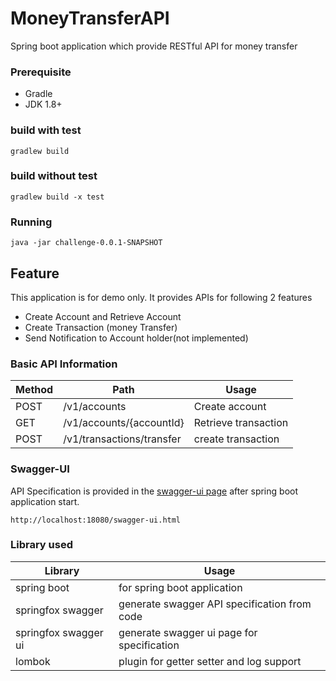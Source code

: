 # MoneyTransferAPI
Spring boot application which provide RESTful API for money transfer

### Prerequisite
- Gradle
- JDK 1.8+

### build with test
```
gradlew build
```
### build without test
```
gradlew build -x test
```
### Running
```
java -jar challenge-0.0.1-SNAPSHOT
```

## Feature
This application is for demo only. It provides APIs for following 2 features
- Create Account and Retrieve Account
- Create Transaction (money Transfer)
- Send Notification to Account holder(not implemented)
### Basic API Information
| Method | Path | Usage |
| --- | --- | --- |
| POST | /v1/accounts | Create account  |
| GET  | /v1/accounts/{accountId}  | Retrieve transaction |
| POST | /v1/transactions/transfer | create transaction   |
### Swagger-UI
API Specification is provided in the [swagger-ui page](http://localhost:18080/swagger-ui.html) after spring boot application start.
```
http://localhost:18080/swagger-ui.html
```

### Library used
| Library | Usage |
| --- | --- |
| spring boot | for spring boot application |
| springfox swagger | generate swagger API specification from code |
| springfox swagger ui | generate swagger ui page for specification |
| lombok | plugin for getter setter and log support |